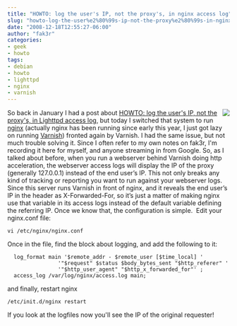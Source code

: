 ```yaml
---
title: "HOWTO: log the user's IP, not the proxy's, in nginx access log"
slug: "howto-log-the-user%e2%80%99s-ip-not-the-proxy%e2%80%99s-in-nginx-access-log"
date: "2008-12-18T12:55:27-06:00"
author: "fak3r"
categories:
- geek
- howto
tags:
- debian
- howto
- lighttpd
- nginx
- varnish
---
```


<img src="/2008/nginx_small.png" align="right">So back in January I had a post about [HOWTO: log the user's IP, not the proxy's, in Lighttpd access log](http://www.fak3r.com/2008/01/09/howto-log-the-users-ip-not-the-proxys-in-lighttpd-access-log/), but today I switched that system to run [nginx](http://nginx.net) (actually nginx has been running since early this year, I just got lazy on running [Varnish](http://varnish.projects.linpro.no/)) fronted again by Varnish.  I had the same issue, but not much trouble solving it.  Since I often refer to my own notes on fak3r, I'm recording it here for myself, and anyone streaming in from Google.  So, as I talked about before, when you run a webserver behind Varnish doing http acceleration, the webserver access logs will display the IP of the proxy (generally 127.0.0.1) instead of the end user’s IP.  This not only breaks any kind of tracking or reporting you want to run against your webserver logs. Since this server runs Varnish in front of nginx, and it reveals the end user’s IP in the header as X-Forwarded-For, so it’s just a matter of making nginx use that variable in its access logs instead of the default variable defining the referring IP. Once we know that, the configuration is simple.  Edit your nginx.conf file:
    
    vi /etc/nginx/nginx.conf

Once in the file, find the block about logging, and add the following to it:
    
      log_format main '$remote_addr - $remote_user [$time_local] '
                    '"$request" $status $body_bytes_sent "$http_referer" '
                    '"$http_user_agent" "$http_x_forwarded_for"' ;
      access_log /var/log/nginx/access.log main;

and finally, restart nginx
    
    /etc/init.d/nginx restart

If you look at the logfiles now you'll see the IP of the original requester!
